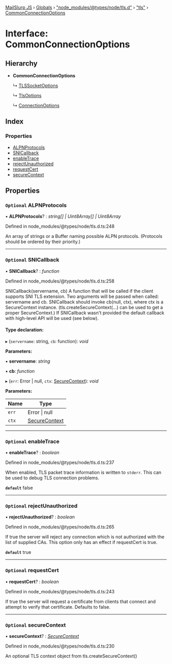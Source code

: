 [MailSlurp JS](../README.md) › [Globals](../globals.md) › ["node_modules/@types/node/tls.d"](../modules/_node_modules__types_node_tls_d_.md) › ["tls"](../modules/_node_modules__types_node_tls_d_._tls_.md) › [CommonConnectionOptions](_node_modules__types_node_tls_d_._tls_.commonconnectionoptions.md)

# Interface: CommonConnectionOptions

## Hierarchy

* **CommonConnectionOptions**

  ↳ [TLSSocketOptions](_node_modules__types_node_tls_d_._tls_.tlssocketoptions.md)

  ↳ [TlsOptions](_node_modules__types_node_tls_d_._tls_.tlsoptions.md)

  ↳ [ConnectionOptions](_node_modules__types_node_tls_d_._tls_.connectionoptions.md)

## Index

### Properties

* [ALPNProtocols](_node_modules__types_node_tls_d_._tls_.commonconnectionoptions.md#optional-alpnprotocols)
* [SNICallback](_node_modules__types_node_tls_d_._tls_.commonconnectionoptions.md#optional-snicallback)
* [enableTrace](_node_modules__types_node_tls_d_._tls_.commonconnectionoptions.md#optional-enabletrace)
* [rejectUnauthorized](_node_modules__types_node_tls_d_._tls_.commonconnectionoptions.md#optional-rejectunauthorized)
* [requestCert](_node_modules__types_node_tls_d_._tls_.commonconnectionoptions.md#optional-requestcert)
* [secureContext](_node_modules__types_node_tls_d_._tls_.commonconnectionoptions.md#optional-securecontext)

## Properties

### `Optional` ALPNProtocols

• **ALPNProtocols**? : *string[] | Uint8Array[] | Uint8Array*

Defined in node_modules/@types/node/tls.d.ts:248

An array of strings or a Buffer naming possible ALPN protocols.
(Protocols should be ordered by their priority.)

___

### `Optional` SNICallback

• **SNICallback**? : *function*

Defined in node_modules/@types/node/tls.d.ts:258

SNICallback(servername, cb) <Function> A function that will be
called if the client supports SNI TLS extension. Two arguments
will be passed when called: servername and cb. SNICallback should
invoke cb(null, ctx), where ctx is a SecureContext instance.
(tls.createSecureContext(...) can be used to get a proper
SecureContext.) If SNICallback wasn't provided the default callback
with high-level API will be used (see below).

#### Type declaration:

▸ (`servername`: string, `cb`: function): *void*

**Parameters:**

▪ **servername**: *string*

▪ **cb**: *function*

▸ (`err`: Error | null, `ctx`: [SecureContext](_node_modules__types_node_tls_d_._tls_.securecontext.md)): *void*

**Parameters:**

Name | Type |
------ | ------ |
`err` | Error &#124; null |
`ctx` | [SecureContext](_node_modules__types_node_tls_d_._tls_.securecontext.md) |

___

### `Optional` enableTrace

• **enableTrace**? : *boolean*

Defined in node_modules/@types/node/tls.d.ts:237

When enabled, TLS packet trace information is written to `stderr`. This can be
used to debug TLS connection problems.

**`default`** false

___

### `Optional` rejectUnauthorized

• **rejectUnauthorized**? : *boolean*

Defined in node_modules/@types/node/tls.d.ts:265

If true the server will reject any connection which is not
authorized with the list of supplied CAs. This option only has an
effect if requestCert is true.

**`default`** true

___

### `Optional` requestCert

• **requestCert**? : *boolean*

Defined in node_modules/@types/node/tls.d.ts:243

If true the server will request a certificate from clients that
connect and attempt to verify that certificate. Defaults to
false.

___

### `Optional` secureContext

• **secureContext**? : *[SecureContext](_node_modules__types_node_tls_d_._tls_.securecontext.md)*

Defined in node_modules/@types/node/tls.d.ts:230

An optional TLS context object from tls.createSecureContext()
